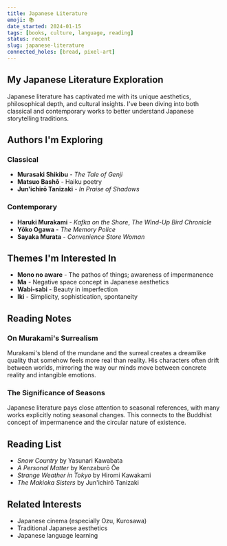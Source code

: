 ```yaml
---
title: Japanese Literature
emoji: 📚
date_started: 2024-01-15
tags: [books, culture, language, reading]
status: recent
slug: japanese-literature
connected_holes: [bread, pixel-art]
---
```


## My Japanese Literature Exploration

Japanese literature has captivated me with its unique aesthetics, philosophical depth, and cultural insights. I've been diving into both classical and contemporary works to better understand Japanese storytelling traditions.

## Authors I'm Exploring

### Classical
- **Murasaki Shikibu** - *The Tale of Genji*
- **Matsuo Bashō** - Haiku poetry
- **Jun'ichirō Tanizaki** - *In Praise of Shadows*

### Contemporary
- **Haruki Murakami** - *Kafka on the Shore*, *The Wind-Up Bird Chronicle*
- **Yōko Ogawa** - *The Memory Police*
- **Sayaka Murata** - *Convenience Store Woman*

## Themes I'm Interested In

- **Mono no aware** - The pathos of things; awareness of impermanence
- **Ma** - Negative space concept in Japanese aesthetics
- **Wabi-sabi** - Beauty in imperfection
- **Iki** - Simplicity, sophistication, spontaneity

## Reading Notes

### On Murakami's Surrealism
Murakami's blend of the mundane and the surreal creates a dreamlike quality that somehow feels more real than reality. His characters often drift between worlds, mirroring the way our minds move between concrete reality and intangible emotions.

### The Significance of Seasons
Japanese literature pays close attention to seasonal references, with many works explicitly noting seasonal changes. This connects to the Buddhist concept of impermanence and the circular nature of existence.

## Reading List

- *Snow Country* by Yasunari Kawabata
- *A Personal Matter* by Kenzaburō Ōe
- *Strange Weather in Tokyo* by Hiromi Kawakami
- *The Makioka Sisters* by Jun'ichirō Tanizaki

## Related Interests

- Japanese cinema (especially Ozu, Kurosawa)
- Traditional Japanese aesthetics
- Japanese language learning
